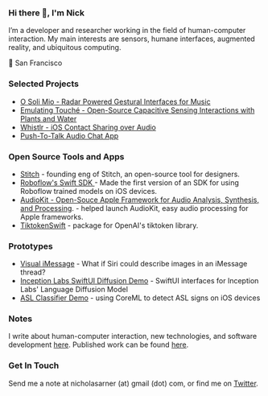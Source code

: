 ### Hi there 👋, I'm Nick

I’m a developer and researcher working in the field of human-computer interaction. My main interests are sensors, humane interfaces, augmented reality, and 
ubiquitous computing. 

📍 San Francisco


### Selected Projects 


* [O Soli Mio - Radar Powered Gestural Interfaces for Music](https://nickarner.com/projects_and_work/o_soli_mio/)
* [Emulating Touché - Open-Source Capacitive Sensing Interactions with Plants and Water](https://nickarner.com/projects_and_work/emulating_touch%C3%A9/)
* [Whistlr - iOS Contact Sharing over Audio](https://nickarner.com/projects_and_work/whistlr/)
* [Push-To-Talk Audio Chat App](https://nickarner.com/projects_and_work/push_to_talk_audio_chat_app/)


### Open Source Tools and Apps
* [Stitch](https://github.com/StitchDesign/Stitch) - founding eng of Stitch, an open-source tool for designers.
* [Roboflow's Swift SDK ](https://github.com/roboflow/roboflow-swift) - Made the first version of an SDK for using Roboflow trained models on iOS devices.
* [AudioKit - Open-Souce Apple Framework for Audio Analysis, Synthesis, and Processing](https://nickarner.com/projects_and_work/audiokit/). - helped launch AudioKit, easy audio processing for Apple frameworks.
* [TiktokenSwift](https://github.com/narner/TiktokenSwiftSwift) - package for OpenAI's tiktoken library.


### Prototypes
 *  [Visual iMessage](https://github.com/narner/Visual-iMessage-Demo) - What if Siri could describe images in an iMessage thread?
 *  [Inception Labs SwiftUI Diffusion Demo](https://github.com/narner/InceptionLabs-SwiftUI-Diffusion-Dem) - SwiftUI interfaces for Inception Labs' Language Diffusion Model
 *  [ASL Classifier Demo](https://github.com/narner/ASL-Classifier-Demo) - using CoreML to detect ASL signs on iOS devices

  
### Notes
I write about human-computer interaction, new technologies, and software development [here](https://nickarner.com/notes/). Published work can be found [here](https://nickarner.com/publications/publications/).

### Get In Touch
Send me a note at nicholasarner (at) gmail (dot) com, or find me on [Twitter](https://twitter.com/nickarner).
